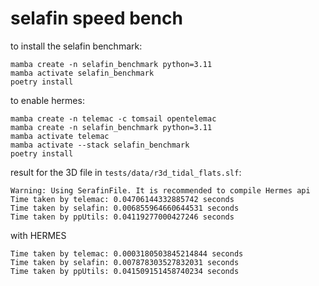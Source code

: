 # selafin speed bench

to install the selafin benchmark: 
```
mamba create -n selafin_benchmark python=3.11
mamba activate selafin_benchmark
poetry install
```

to enable hermes: 

```
mamba create -n telemac -c tomsail opentelemac
mamba create -n selafin_benchmark python=3.11
mamba activate telemac
mamba activate --stack selafin_benchmark
poetry install
```

result for the 3D file in `tests/data/r3d_tidal_flats.slf`: 
```
Warning: Using SerafinFile. It is recommended to compile Hermes api
Time taken by telemac: 0.04706144332885742 seconds
Time taken by selafin: 0.006855964660644531 seconds
Time taken by ppUtils: 0.04119277000427246 seconds
```
with HERMES
```
Time taken by telemac: 0.0003180503845214844 seconds
Time taken by selafin: 0.007878303527832031 seconds
Time taken by ppUtils: 0.041509151458740234 seconds
```